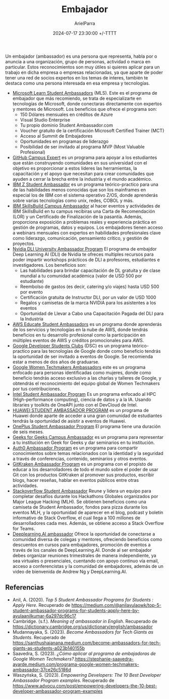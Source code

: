 ﻿---
title: Embajador
description: Oportunidades para ser embajador de múltiples empresas
date: 2024-07-17 23:30:00 +/-TTTT
categories: [Desarrollo_Profesional]
author: ArielParra 
tags: [recomendaciones,estudiantes]
pin: false
mermaid: false
image:
---

Un embajador (ambassador) es una persona que representa, habla por o anuncia a una organización, grupo de personas, actividad o marca en particular. Estos reconocimientos son muy útiles si quieres aplicar para un trabajo en dicha empresa o empresas relacionadas, ya que aparte de poder tener una red de socios expertos en los temas de interes, también te destaca como una persona interesada en esa empresa y tecnologías. 

- [Microsoft Learn Student Ambassadors](https://studentambassadors.microsoft.com/) (MLS). Este es el programa de embajador que más recomiendo, se trata de especializarte en tecnologías de Microsoft, donde conectaras directamente con expertos y mentores de Microsoft. Los beneficios que ofrece el programa son: 
    - 150 Dólares mensuales en créditos de Azure
    - Visual Studio Enterprise
    - Tu propio dominio Student Ambassador.com
    - Voucher gratuito de la certificación Microsoft Certified Trainer (MCT)
    - Acceso al Summit de Embajadores
    - Oportunidades en programas de liderazgo
    - Posibilidad de ser invitado al programa MVP (Most Valuable Profesional)
- [GitHub Campus Expert](https://education.github.com/campus_experts) es un programa para apoyar a los estudiantes que están construyendo comunidades en sus universidad con el objetivo es proporcionar a estos líderes las herramientas, la capacitación y el apoyo que necesitan para crear comunidades que ayuden a cerrar la brecha entre la industria y el mundo académico.
- [IBM Z Student Ambassador](https://www.yourbigyear.com/ibm-zsystems-ambassador-program) es un programa teórico-practico para una de las habilidades menos conocidas que son los mainframes en especial los de IBM con el sistema operativo Z/OS, donde aprenderás sobre varias tecnologías como unix, redes, COBOL y más.
- [IBM SkillsBuild Campus Ambassador](https://www.skillsbuildcsrbox.in/pages/campusemb.html) al hacer eventos y actividades de IBM SkillsBuild en tu campus recibiras una Carta de Recomendación (LOR) y un Certificado de Finalización de la pasantía. Además, proporciona exposición a problemas reales y experiencia práctica en gestión de programas, datos y equipos. Los embajadores tienen acceso a webinars mensuales con expertos en habilidades profesionales clave como liderazgo, comunicación, pensamiento crítico, y gestión de proyectos. 
- [Nvidia DLI University Ambassador Program](https://www.nvidia.com/es-la/deep-learning-ai/education/ambassador-program/) El programa de embajdor Deep Learning AI (DLI) de Nvidia te ofreces multiples recursos para poder impartir workshops prácticos de DLI a profesores, estudiantes e investigadores. Los beneficios son:
    - Las habilidades para brindar capacitación de DL gratuita y de clase mundial a tu comunidad académica (valor de USD 500 por estudiante)
    - Reembolso de gastos (es decir, catering y/o viajes) hasta USD 500 por evento  
    - Certificación gratuita de Instructor DLI, por un valor de USD 1000
    - Regalos y camisetas de la marca NVIDIA para los asistentes a los eventos
    - Oportunidad de Llevar a Cabo una Capacitación Pagada del DLI para la Industria
- [AWS Educate Student Ambassadors](https://www.awseducate.com/registration#APP_TYPE) es un programa donde aprenderás de los servicios y tecnologías en la nube de AWS, donde tendrás beneficios en tu desarrollo profesional como la participación en múltiples eventos de AWS y créditos promocionales para AWS.
- [Google Developer Students Clubs](https://developers.google.com/community/gdsc/leads?hl=es-419) (DSC) es un programa teórico-practico para las tecnologías de Google donde como beneficio tendrás la oportunidad de ser invitado a eventos de Google. Se recomienda estar a menos de dos años de graduarse.
- [Google Women Techmakers Ambassadors](https://developers.google.com/womentechmakers/ambassadors?hl=es-419) este es un programa enfocado para personas identificadas como mujeres, donde como beneficio tendrás acceso exclusivo a las charlas y talleres de Google, y obtendrás el reconocimiento del equipo global de Women Techmakers por tus contribuciones.
- [Intel Student Ambassador Program](https://devmesh.intel.com/member-programs/intel-student-ambassador-program) Es un programa enfocado al HPC (High-performance computing), ciencia de datos y a la IA. Usando libraries y toolkits de OneAPI junto con el DevCloud de Intel.
- [HUAWEI STUDENT AMBASSADOR PROGRAM](https://developer.huawei.com/consumer/en/programs/hsd/ambassador) es un programa de Huawei donde aparte de acceder a una gran comunidad de estudiantes tendrás la oportunidad de asistir a eventos de Huawei. 
- [OnePlus Student Ambassador Program](https://www.oneplus.in/campus) El programa tiene una duración de seis meses. 
- [Geeks for Geeks Campus Ambassador](https://www.geeksforgeeks.org/campus-ambassador-program-by-geeksforgeeks/) es un programa para representar a tu institución en Geek for Geeks y dar seminarios en tu institución.
- [Auth0 Ambassador Program](https://auth0.com/ambassador-program) es un programa para compartir conocimientos sobre temas relacionados con la identidad y la seguridad a través de conferencias, contenido, seminarios y otros eventos.
- [GitKraken Ambassador Program](https://www.gitkraken.com/ambassador) es un programa con el propisto de educar a los desarrolladores de todo el mundo sobre el poder de usar Git con los productos GitKraken al promover sus productos, escribir blogs, hacer reseñas, hablar en eventos públicos entre otras actividades.
- [Stackoverflow Student Ambassador](https://students.stackoverflow.co/) Reune y lidera un equipo para completar desafíos durante los Hackathons Globales organizados por Major League Hacking (MLH). Se obtienen beneficios como una camiseta de Student Ambassador, fondos para pizza durante los eventos MLH, y la oportunidad de aparecer en el blog, podcast y boletín informativo de Stack Overflow, el cual llega a 100 millones de desarrolladores cada mes. Además, se obtiene acceso a Stack Overflow for Teams.
- [Deeplearning.AI ambassador](https://www.deeplearning.ai/ambassador/) Ofrece la oportunidad de conectarse a comunidad diversa de colegas y mentores, ofreciendo beneficios como descuentos en cursos para embajadores, promoción de eventos a través de los canales de DeepLearning.AI. Donde al ser embajador debes organizar reuniones trimestrales de manera independiente, ya sea virtuales o presenciales, cuentando con apoyo continuo vía email, acceso a conferencistas y la comunidad de embajadores, además de un video de bienvenida de Andrew Ng y DeepLearning.AI.

## Referencias
- Anil, A. (2020). *Top 5 Student Ambassador Programs for Students : Apply Here*. Recuperado de <https://medium.com/@anilavulaowk/top-5-student-ambassador-programs-for-students-apply-here-by-avulaanilkumar-6a297dc96c17>
- Cambridge. (s.f.). *Meaning of ambassador in English*. Recuperado de <https://dictionary.cambridge.org/us/dictionary/english/ambassador>
- Mudannayaka, S. (2023). *Become Ambassadors for Tech Giants as Students*. Recuperado de <https://santhushajanana.medium.com/become-ambassadors-for-tech-giants-as-students-a023b140155b>
- Saavedra, S. (2023). *¿Cómo aplicar al programa de embajadoras de Google Women Techmakers?*.<https://stephanie-saavedra-ayarde.medium.com/programa-google-women-techmakers-ambassador-37ce26c5186d>
- Waszyńska, S. (2023). *Empowering Developers: The 10 Best Developer Ambassador Program examples*. Recuperado de <https://www.advocu.com/post/empowering-developers-the-10-best-developer-ambassador-program-examples>